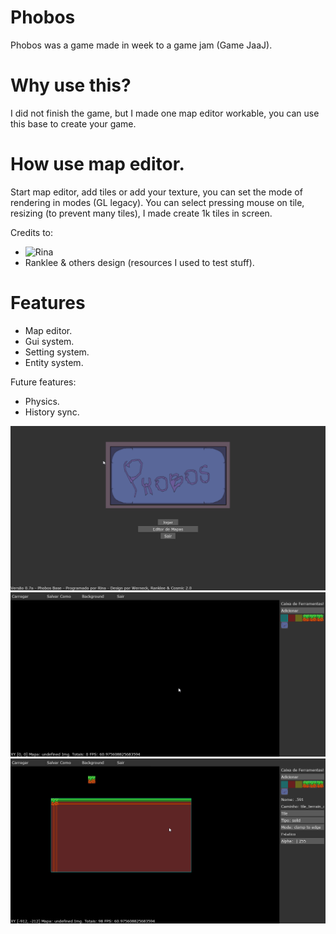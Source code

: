 # Phobos
Phobos was a game made in week to a game jam (Game JaaJ).

# Why use this?
I did not finish the game, but I made one map editor workable, you can use this base to create your game.

# How use map editor.
Start map editor, add tiles or add your texture, you can set the mode of rendering in modes (GL legacy).
You can select pressing mouse on tile, resizing (to prevent many tiles), I made create 1k tiles in screen.

Credits to:
- ![Rina](https://github.com/SirRina)
- Ranklee & others design (resources I used to test stuff).

# Features
- Map editor.
- Gui system.
- Setting system.
- Entity system.

Future features:
- Physics.
- History sync.

![Alt text](/resources/splash/splash_main_menu.png?raw=true)
![Alt text](/resources/splash/splash_map_editor_empty.png?raw=true)
![Alt text](/resources/splash/splash_map_editor_modes.png?raw=true)

